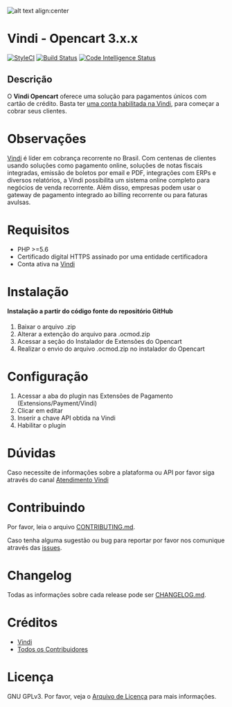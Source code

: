 ![alt text align:center](https://vindi-blog.s3.amazonaws.com/wp-content/uploads/2017/10/logo-vindi-1.png "Vindi")

# Vindi - Opencart 3.x.x

[![StyleCI](https://github.styleci.io/repos/138790516/shield?branch=master)](https://github.styleci.io/repos/138790516)
[![Build Status](https://scrutinizer-ci.com/g/rtakauti/vindi-opencart/badges/build.png?b=master)](https://scrutinizer-ci.com/g/rtakauti/vindi-opencart/build-status/master)
[![Code Intelligence Status](https://scrutinizer-ci.com/g/rtakauti/vindi-opencart/badges/code-intelligence.svg?b=master)](https://scrutinizer-ci.com/code-intelligence)

## Descrição
O **Vindi Opencart** oferece uma solução para pagamentos únicos com cartão de crédito. Basta ter [uma conta habilitada na Vindi](https://app.vindi.com.br/prospects/new), para começar a cobrar seus clientes.

# Observações

 [Vindi](http://www.vindi.com.br/) é líder em cobrança recorrente no Brasil. Com centenas de clientes usando soluções como pagamento online, soluções de notas fiscais integradas, emissão de boletos por email e PDF, integrações com ERPs e diversos relatórios, a Vindi possibilita um sistema online completo para negócios de venda recorrente. Além disso, empresas podem usar o gateway de pagamento integrado ao billing recorrente ou para faturas avulsas.

# Requisitos
- PHP >=5.6
- Certificado digital HTTPS assinado por uma entidade certificadora
- Conta ativa na [Vindi](https://www.vindi.com.br "Vindi")

# Instalação

#### Instalação a partir do código fonte do repositório GitHub
1. Baixar o arquivo .zip
1. Alterar a extenção do arquivo para .ocmod.zip
1. Acessar a seção do Instalador de Extensões do Opencart
1. Realizar o envio do arquivo .ocmod.zip no instalador do Opencart

# Configuração
1. Acessar a aba do plugin nas Extensões de Pagamento (Extensions/Payment/Vindi)
1. Clicar em editar
1. Inserir a chave API obtida na Vindi
1. Habilitar o plugin

# Dúvidas
Caso necessite de informações sobre a plataforma ou API por favor siga através do canal [Atendimento Vindi](http://atendimento.vindi.com.br/hc/pt-br)

# Contribuindo
Por favor, leia o arquivo [CONTRIBUTING.md](CONTRIBUTING.md).


Caso tenha alguma sugestão ou bug para reportar por favor nos comunique através das [issues](./issues).

# Changelog
Todas as informações sobre cada release pode ser  [CHANGELOG.md](CHANGELOG.md).

# Créditos
- [Vindi](https://github.com/vindi)
- [Todos os Contribuidores](https://github.com/vindi/vindi-opencart3/graphs/contributors)

# Licença
GNU GPLv3. Por favor, veja o [Arquivo de Licença](LICENSE) para mais informações.
